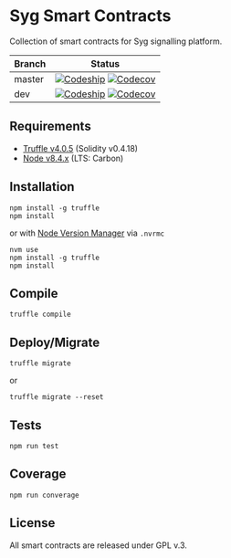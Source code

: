 Syg Smart Contracts
======================

Collection of smart contracts for Syg signalling platform.

| Branch | Status |
| ------------- | -------------
| master | [![Codeship](https://img.shields.io/codeship/b1ae13e0-e322-0135-57dc-5e586c006d0a/master.svg?style=flat-square)](https://app.codeship.com/projects/268383) [![Codecov](https://img.shields.io/codecov/c/github/sygplatform/syg-contracts/master.svg?style=flat-square)](https://codecov.io/gh/sygplatform/syg-contracts)
| dev | [![Codeship](https://img.shields.io/codeship/b1ae13e0-e322-0135-57dc-5e586c006d0a/dev.svg?style=flat-square)](https://app.codeship.com/projects/268383)  [![Codecov](https://img.shields.io/codecov/c/github/sygplatform/syg-contracts/dev.svg?style=flat-square)](https://codecov.io/gh/sygplatform/syg-contracts)

## Requirements

- [Truffle v4.0.5](https://github.com/trufflesuite/truffle) (Solidity v0.4.18)
- [Node v8.4.x](https://nodejs.org/en/blog/release/v8.9.4/) (LTS: Carbon)

## Installation

```
npm install -g truffle
npm install
```

or with [Node Version Manager](https://github.com/creationix/nvm) via `.nvrmc`

```
nvm use
npm install -g truffle
npm install
```

## Compile
```
truffle compile
```

## Deploy/Migrate

```
truffle migrate
```
or
```
truffle migrate --reset
```

## Tests

```
npm run test
```

## Coverage

```
npm run converage
```

## License

All smart contracts are released under GPL v.3.
